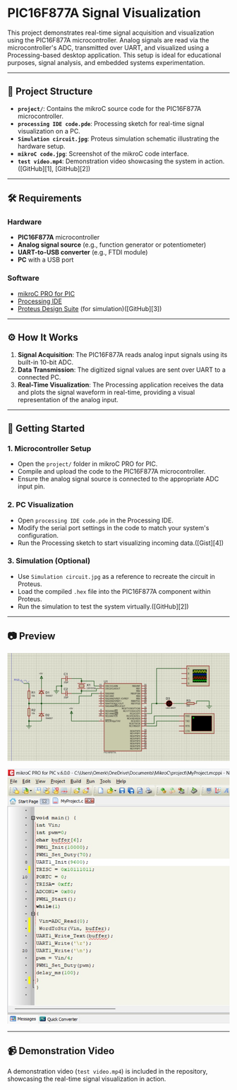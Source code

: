 
# PIC16F877A Signal Visualization

This project demonstrates real-time signal acquisition and visualization using the PIC16F877A microcontroller. Analog signals are read via the microcontroller's ADC, transmitted over UART, and visualized using a Processing-based desktop application. This setup is ideal for educational purposes, signal analysis, and embedded systems experimentation.

---

## 📁 Project Structure

* **`project/`**: Contains the mikroC source code for the PIC16F877A microcontroller.
* **`processing IDE code.pde`**: Processing sketch for real-time signal visualization on a PC.
* **`Simulation circuit.jpg`**: Proteus simulation schematic illustrating the hardware setup.
* **`mikroC code.jpg`**: Screenshot of the mikroC code interface.
* **`test video.mp4`**: Demonstration video showcasing the system in action.([GitHub][1], [GitHub][2])

---

## 🛠️ Requirements

### Hardware

* **PIC16F877A** microcontroller
* **Analog signal source** (e.g., function generator or potentiometer)
* **UART-to-USB converter** (e.g., FTDI module)
* **PC** with a USB port

### Software

* [mikroC PRO for PIC](https://www.mikroe.com/mikroc/pic)
* [Processing IDE](https://processing.org/download)
* [Proteus Design Suite](https://www.labcenter.com/) (for simulation)([GitHub][3])

---

## ⚙️ How It Works

1. **Signal Acquisition**: The PIC16F877A reads analog input signals using its built-in 10-bit ADC.
2. **Data Transmission**: The digitized signal values are sent over UART to a connected PC.
3. **Real-Time Visualization**: The Processing application receives the data and plots the signal waveform in real-time, providing a visual representation of the analog input.

---

## 🚀 Getting Started

### 1. Microcontroller Setup

* Open the `project/` folder in mikroC PRO for PIC.
* Compile and upload the code to the PIC16F877A microcontroller.
* Ensure the analog signal source is connected to the appropriate ADC input pin.

### 2. PC Visualization

* Open `processing IDE code.pde` in the Processing IDE.
* Modify the serial port settings in the code to match your system's configuration.
* Run the Processing sketch to start visualizing incoming data.([Gist][4])

### 3. Simulation (Optional)

* Use `Simulation circuit.jpg` as a reference to recreate the circuit in Proteus.
* Load the compiled `.hex` file into the PIC16F877A component within Proteus.
* Run the simulation to test the system virtually.([GitHub][2])

---

## 📷 Preview

![Simulation Circuit](https://github.com/omeralaa11/PIC16F877A-signal-visualization/blob/main/Simulation%20circuit.jpg)

![mikroC Code](https://github.com/omeralaa11/PIC16F877A-signal-visualization/blob/main/mikroC%20code.jpg)

---

## 📹 Demonstration Video

A demonstration video (`test video.mp4`) is included in the repository, showcasing the real-time signal visualization in action.
